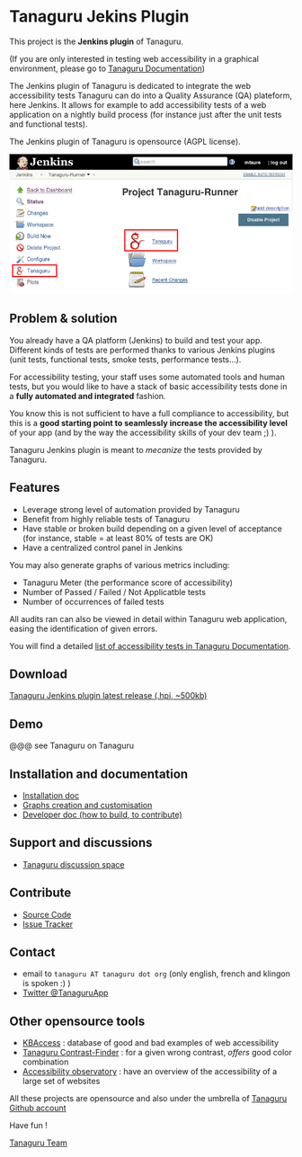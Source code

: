 # Tanaguru Jekins Plugin

This project is the **Jenkins plugin** of Tanaguru. 

(If you are only interested in testing web accessibility in a graphical environment,
please go to [Tanaguru Documentation](http://tanaguru.readthedocs.org/))

The Jenkins plugin of Tanaguru is dedicated to integrate the web accessibility 
tests Tanaguru can do into a Quality Assurance (QA) plateform, here Jenkins.
It allows for example to add accessibility tests of a web application on a nightly 
build process (for instance just after the unit tests and functional tests).

The Jenkins plugin of Tanaguru is opensource (AGPL license).

![](Images/screenshot_20150215_TANAGURU_jenkins_home_highlight.png)

## Problem & solution

You already have a QA platform (Jenkins) to build and test your app. Different kinds of 
tests are performed thanks to various Jenkins plugins (unit tests, functional 
tests, smoke tests, performance tests...). 

For accessibility testing, your staff uses some automated tools and human tests, but
you would like to have a stack of basic accessibility tests done in a **fully automated and integrated**
fashion.

You know this is not sufficient to have a full compliance to accessibility,
but this is a **good starting point to seamlessly increase the accessibility level** of your app
(and by the way the accessibility skills of your dev team ;) ).

Tanaguru Jenkins plugin is meant to *mecanize* the tests provided by Tanaguru.

## Features

* Leverage strong level of automation provided by Tanaguru
* Benefit from highly reliable tests of Tanaguru
* Have stable or broken build depending on a given level of acceptance 
(for instance, stable = at least 80% of tests are OK)
* Have a centralized control panel in Jenkins

You may also generate graphs of various metrics including:

* Tanaguru Meter (the performance score of accessibility)
* Number of Passed / Failed / Not Applicatble tests
* Number of occurrences of failed tests

All audits ran can also be viewed in detail within Tanaguru web application, easing the
identification of given errors.

You will find a detailed [list of accessibility tests in Tanaguru Documentation](http://tanaguru.readthedocs.org/).

## Download

[Tanaguru Jenkins plugin latest release (.hpi, ~500kb)](http://download.tanaguru.org/Tanaguru-jenkins-plugin/tanaguru-jenkins-plugin-latest.hpi)

## Demo

@@@ see Tanaguru on Tanaguru

## Installation and documentation

* [Installation doc](install-doc.md)
* [Graphs creation and customisation](graphs.md)
* [Developer doc (how to build, to contribute)](developer-doc.md)

## Support and discussions

* [Tanaguru discussion space](http://discuss.tanaguru.org) 

## Contribute

- [Source Code](https://github.com/Tanaguru/jenkins-tanaguru-plugin/)
- [Issue Tracker](https://github.com/Tanaguru/jenkins-tanaguru-plugin/issues)

## Contact 

* email to `tanaguru AT tanaguru dot org` (only english, french and klingon is spoken :) ) 
* [Twitter @TanaguruApp](https://twitter.com/tanaguruapp)

## Other opensource tools

* [KBAccess](http://www.kbaccess.org/) : database of good and bad examples of web accessibility
* [Tanaguru Contrast-Finder](http://contrast-finder.tanaguru.com/) : for a given wrong contrast, *offers* good color combination
* [Accessibility observatory](http://observatoire-accessibilite.org/) : have an overview of the accessibility of a large set of websites
 
All these projects are opensource and also under the umbrella of [Tanaguru Github account](https://github.com/Tanaguru)

Have fun !

[Tanaguru Team](http://tanaguru.readthedocs.org/en/develop/tanaguru-team/)